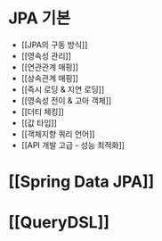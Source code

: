 # JPA 기본
- [[JPA의 구동 방식]]
- [[영속성 관리]]
- [[연관관계 매핑]]
- [[상속관계 매핑]]
- [[즉시 로딩 & 지연 로딩]]
- [[영속성 전이 & 고아 객체]]
- [[더티 체킹]]
- [[값 타입]]
- [[객체지향 쿼리 언어]]
- [[API 개발 고급 - 성능 최적화]]


# [[Spring Data JPA]]



# [[QueryDSL]]
